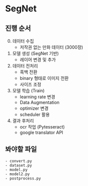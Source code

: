 # SegNet


## 진행 순서

0. 데이터 수집 
    - 저작권 없는 만화 데이터 (3000장)
1. 모델 생성 (SegNet 기반)
    - 레이어 변경 및 추가
2. 데이터 전처리
    - 흑백 전환
    - binary 형태로 이미지 전환
    - 사이즈 조정
2. 모델 학습 (Train)
    - learning rate 변경
    - Data Augmentation
    - optimizer 변경
    - scheduler 활용
3. 결과 후처리 
    - ocr 작업 (Pytesseract)
    - google translator API


## 봐야할 파일

    - convert.py
    - dataset.py
    - model.py
    - model2.py
    - postprocess.py